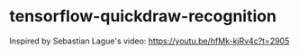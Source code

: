 # tensorflow-quickdraw-recognition
Inspired by Sebastian Lague's video: https://youtu.be/hfMk-kjRv4c?t=2905
